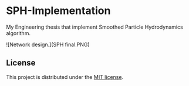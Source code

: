 # SPH-Implementation

My Engineering thesis that implement Smoothed Particle Hydrodynamics algorithm.

![Network design.](SPH final.PNG)

## License

This project is distributed under the [MIT license](LICENSE.txt).
